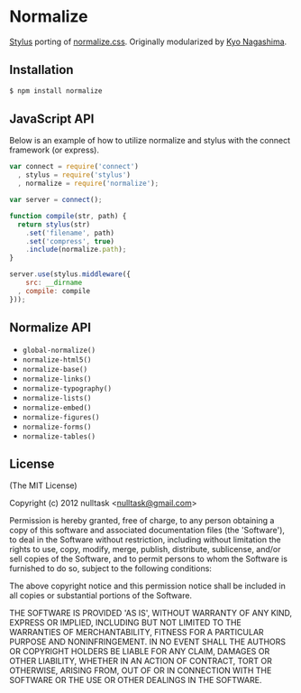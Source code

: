# Normalize

  [Stylus](http://learnboost.github.com/stylus/) porting of [normalize.css](https://github.com/jonathantneal/normalize.css). Originally modularized by [Kyo Nagashima](http://hail2u.net/).

## Installation

```bash
$ npm install normalize
```

## JavaScript API

 Below is an example of how to utilize normalize and stylus with the connect framework (or express).

```javascript
var connect = require('connect')
  , stylus = require('stylus')
  , normalize = require('normalize');

var server = connect();

function compile(str, path) {
  return stylus(str)
	.set('filename', path)
	.set('compress', true)
	.include(normalize.path);
}

server.use(stylus.middleware({
	src: __dirname
  , compile: compile
}));
```

## Normalize API

* `global-normalize()`
* `normalize-html5()`
* `normalize-base()`
* `normalize-links()`
* `normalize-typography()`
* `normalize-lists()`
* `normalize-embed()`
* `normalize-figures()`
* `normalize-forms()`
* `normalize-tables()`

## License 

(The MIT License)

Copyright (c) 2012 nulltask &lt;nulltask@gmail.com&gt;

Permission is hereby granted, free of charge, to any person obtaining
a copy of this software and associated documentation files (the
'Software'), to deal in the Software without restriction, including
without limitation the rights to use, copy, modify, merge, publish,
distribute, sublicense, and/or sell copies of the Software, and to
permit persons to whom the Software is furnished to do so, subject to
the following conditions:

The above copyright notice and this permission notice shall be
included in all copies or substantial portions of the Software.

THE SOFTWARE IS PROVIDED 'AS IS', WITHOUT WARRANTY OF ANY KIND,
EXPRESS OR IMPLIED, INCLUDING BUT NOT LIMITED TO THE WARRANTIES OF
MERCHANTABILITY, FITNESS FOR A PARTICULAR PURPOSE AND NONINFRINGEMENT.
IN NO EVENT SHALL THE AUTHORS OR COPYRIGHT HOLDERS BE LIABLE FOR ANY
CLAIM, DAMAGES OR OTHER LIABILITY, WHETHER IN AN ACTION OF CONTRACT,
TORT OR OTHERWISE, ARISING FROM, OUT OF OR IN CONNECTION WITH THE
SOFTWARE OR THE USE OR OTHER DEALINGS IN THE SOFTWARE.
